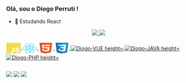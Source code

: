 ### Olá, sou o Diogo Perruti !

- 🌱 Estudando React

<div align="center">
  <a href="https://github.com/DPerruti">
  <img height="180em" src="https://github-readme-stats.vercel.app/api?username=DPerruti&show_icons=true&theme=dark&include_all_commits=true&count_private=true"/>
  <img height="180em" src="https://github-readme-stats.vercel.app/api/top-langs/?username=DPerruti&layout=compact&langs_count=7&theme=dark"/>
</div>

<div style="display: inline_block"><br>
  <img align="center" alt="Diogo-Js" height="30" width="40" src="https://raw.githubusercontent.com/devicons/devicon/master/icons/javascript/javascript-plain.svg">
  <img align="center" alt="Diogo-React" height="30" width="40" src="https://raw.githubusercontent.com/devicons/devicon/master/icons/react/react-original.svg">
  <img align="center" alt="Diogo-HTML" height="30" width="40" src="https://raw.githubusercontent.com/devicons/devicon/master/icons/html5/html5-original.svg">
  <img align="center" alt="Diogo-CSS" height="30" width="40" src="https://raw.githubusercontent.com/devicons/devicon/master/icons/css3/css3-original.svg">
  <img align="center" alt="Diogo-VUE height="30" width="40" src="https://cdn.jsdelivr.net/gh/devicons/devicon/icons/vuejs/vuejs-line.svg">
  <img align="center" alt="Diogo-JAVA height="30" width="40" src="https://cdn.jsdelivr.net/gh/devicons/devicon/icons/java/java-original.svg">
  <img align="center" alt="Diogo-PHP height="30" width="40" src="https://cdn.jsdelivr.net/gh/devicons/devicon/icons/php/php-plain.svg">
</div>


##


<div> 
  <a href="https://www.instagram.com/diogo_perruti/" target="_blank"><img src="https://img.shields.io/badge/-Instagram-%23E4405F?style=for-the-badge&logo=instagram&logoColor=white" target="_blank"></a>
  <a href = "mailto:diogor.perruti@gmail.com" target="_blank"><img src="https://img.shields.io/badge/-Gmail-%23333?style=for-the-badge&logo=gmail&logoColor=white" target="_blank"></a>
  <a href="https://www.linkedin.com/in/diogo-perruti-a6813a1a2/" target="_blank"><img src="https://img.shields.io/badge/-LinkedIn-%230077B5?style=for-the-badge&logo=linkedin&logoColor=white" target="_blank"></a>  
</div>
